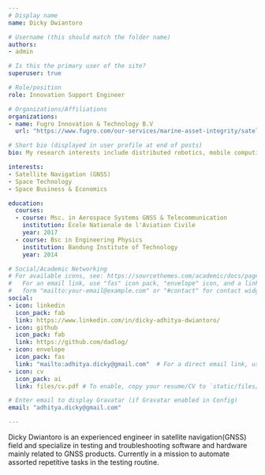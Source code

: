 ```yaml
---
# Display name
name: Dicky Dwiantoro

# Username (this should match the folder name)
authors:
- admin

# Is this the primary user of the site?
superuser: true

# Role/position
role: Innovation Support Engineer

# Organizations/Affiliations
organizations:
- name: Fugro Innovation & Technology B.V
  url: "https://www.fugro.com/our-services/marine-asset-integrity/satellite-positioning"

# Short bio (displayed in user profile at end of posts)
bio: My research interests include distributed robotics, mobile computing and programmable matter.

interests:
- Satellite Navigation (GNSS)
- Space Technology
- Space Business & Economics

education:
  courses:
  - course: Msc. in Aerospace Systems GNSS & Telecommunication  
    institution: École Nationale de l'Aviation Civile
    year: 2017
  - course: Bsc in Engineering Physics
    institution: Bandung Institute of Technology
    year: 2014

# Social/Academic Networking
# For available icons, see: https://sourcethemes.com/academic/docs/page-builder/#icons
#   For an email link, use "fas" icon pack, "envelope" icon, and a link in the
#   form "mailto:your-email@example.com" or "#contact" for contact widget.
social:
- icon: linkedin
  icon_pack: fab
  link: https://www.linkedin.com/in/dicky-adhitya-dwiantoro/
- icon: github
  icon_pack: fab
  link: https://github.com/dadlog/
- icon: envelope
  icon_pack: fas
  link: "mailto:adhitya.dicky@gmail.com"  # For a direct email link, use "mailto:test@example.org".
- icon: cv
  icon_pack: ai
  link: files/cv.pdf # To enable, copy your resume/CV to `static/files/cv.pdf` and uncomment the lines below.

# Enter email to display Gravatar (if Gravatar enabled in Config)
email: "adhitya.dicky@gmail.com"

---
```

Dicky Dwiantoro is an experienced engineer in satellite navigation(GNSS) field and specialize in testing and troubleshooting software and hardware mainly related to GNSS products. Currently in a mission to automate assorted repetitive tasks in the testing routine.

